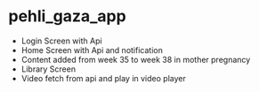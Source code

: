 # pehli_gaza_app

- Login Screen with Api
- Home Screen with Api and notification
- Content added from week 35 to week 38 in mother pregnancy
- Library Screen
- Video fetch from api and play in video player
  
